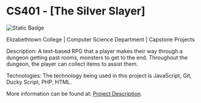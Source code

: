 # CS401 - [The Silver Slayer]
![Static Badge](https://img.shields.io/badge/etown-capstone-blue)

Elizabethtown College | Computer Science Department | Capstone Projects

Description: A text-based RPG that a player makes their way through a dungeon getting past rooms, monsters to get to the end. Throughout the dungeon, the player can collect items to assist them.

Technologies: The technology being used in this project is JavaScript, Git, Ducky Script, PHP, HTML.

More information can be found at: [Project Description](https://github.com/Etown-CS/the-silver-slayer/wiki/Project-Description).

